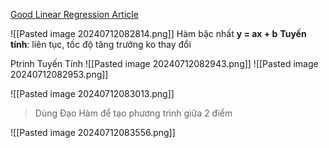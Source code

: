 [Good Linear Regression Article](https://www.analyticsvidhya.com/blog/2021/10/everything-you-need-to-know-about-linear-regression/)

![[Pasted image 20240712082814.png]]
Hàm bậc nhất
	**y = ax + b**
**Tuyến tính**: liên tục, tốc độ tăng trưởng ko thay đổi 

Ptrinh Tuyến Tính
![[Pasted image 20240712082943.png]]
![[Pasted image 20240712082953.png]]


![[Pasted image 20240712083013.png]]
> Dùng Đạo Hàm để tạo phương trình giữa 2 điểm 

![[Pasted image 20240712083556.png]]